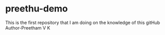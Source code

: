 # preethu-demo
This is the first repository that I am doing on the knowledge of this gitHub
Author-Preetham V K 
